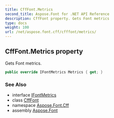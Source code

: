 ```yaml
---
title: CffFont.Metrics
second_title: Aspose.Font for .NET API Reference
description: CffFont property. Gets Font metrics
type: docs
weight: 100
url: /net/aspose.font.cff/cfffont/metrics/
---
```

## CffFont.Metrics property

Gets Font metrics.

```csharp
public override IFontMetrics Metrics { get; }
```

### See Also

* interface [IFontMetrics](../../../aspose.font/ifontmetrics/)
* class [CffFont](../)
* namespace [Aspose.Font.Cff](../../../aspose.font.cff/)
* assembly [Aspose.Font](../../../)


